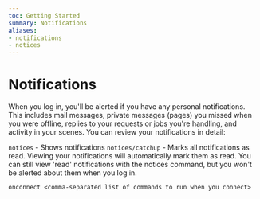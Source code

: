 ```yaml
---
toc: Getting Started
summary: Notifications
aliases:
- notifications
- notices
---
```


# Notifications

When you log in, you'll be alerted if you have any personal notifications. This includes mail messages, private messages (pages) you missed when you were offline, replies to your requests or jobs you're handling, and activity in your scenes. You can review your notifications in detail:

`notices` - Shows notifications
`notices/catchup` - Marks all notifications as read.
Viewing your notifications will automatically mark them as read. You can still view 'read' notifications with the notices command, but you won't be alerted about them when you log in.

`onconnect <comma-separated list of commands to run when you connect>`
